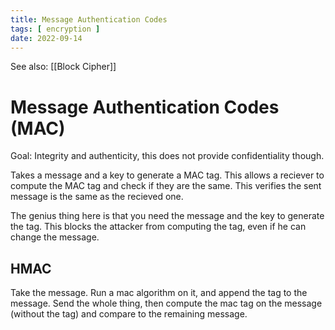 ```yaml
---
title: Message Authentication Codes
tags: [ encryption ]
date: 2022-09-14
---
```


See also: [[Block Cipher]]

# Message Authentication Codes (MAC)
Goal: Integrity and authenticity, this does not provide confidentiality though.

Takes a message and a key to generate a MAC tag. This allows a reciever to compute the MAC tag and check if they are the same. This verifies the sent message is the same as the recieved one.

The genius thing here is that you need the message and the key to generate the tag. This blocks the attacker from computing the tag, even if he can change the message.

## HMAC
Take the message. Run a mac algorithm on it, and append the tag to the message. Send the whole thing, then compute the mac tag on the message (without the tag) and compare to the remaining message.


